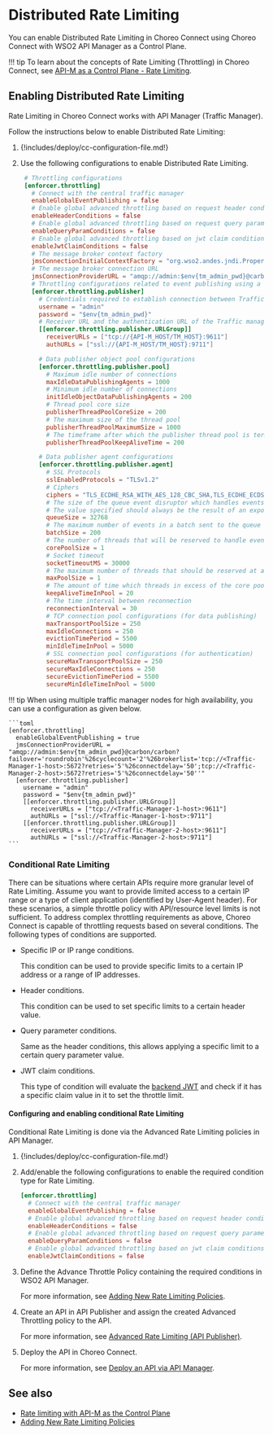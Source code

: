 # Distributed Rate Limiting

You can enable Distributed Rate Limiting in Choreo Connect using Choreo Connect with WSO2 API Manager as a Control Plane.

!!! tip
    To learn about the concepts of Rate Limiting (Throttling) in Choreo Connect, see [API-M as a Control Plane - Rate Limiting]({{base_path}}/deploy-and-publish/deploy-on-gateway/choreo-connect/concepts/cc-rate-limiting).

## Enabling Distributed Rate Limiting

Rate Limiting in Choreo Connect works with API Manager (Traffic Manager).

Follow the instructions below to enable Distributed Rate Limiting:

1. {!includes/deploy/cc-configuration-file.md!}

2. Use the following configurations to enable Distributed Rate Limiting.

    ``` toml
     # Throttling configurations
     [enforcer.throttling]
       # Connect with the central traffic manager
       enableGlobalEventPublishing = false
       # Enable global advanced throttling based on request header conditions
       enableHeaderConditions = false
       # Enable global advanced throttling based on request query parameter conditions
       enableQueryParamConditions = false
       # Enable global advanced throttling based on jwt claim conditions
       enableJwtClaimConditions = false
       # The message broker context factory
       jmsConnectionInitialContextFactory = "org.wso2.andes.jndi.PropertiesFileInitialContextFactory"
       # The message broker connection URL
       jmsConnectionProviderURL = "amqp://admin:$env{tm_admin_pwd}@carbon/carbon?brokerlist='tcp://{API-M_HOST/TM_HOST}:5672'"
       # Throttling configurations related to event publishing using a binary connection
       [enforcer.throttling.publisher]
         # Credentials required to establish connection between Traffic Manager
         username = "admin"
         password = "$env{tm_admin_pwd}"
         # Receiver URL and the authentication URL of the Traffic manager node/nodes
         [[enforcer.throttling.publisher.URLGroup]]
           receiverURLs = ["tcp://{API-M_HOST/TM_HOST}:9611"]
           authURLs = ["ssl://{API-M_HOST/TM_HOST}:9711"]

         # Data publisher object pool configurations
         [enforcer.throttling.publisher.pool]
           # Maximum idle number of connections
           maxIdleDataPublishingAgents = 1000
           # Minimum idle number of connections
           initIdleObjectDataPublishingAgents = 200
           # Thread pool core size
           publisherThreadPoolCoreSize = 200
           # The maximum size of the thread pool
           publisherThreadPoolMaximumSize = 1000
           # The timeframe after which the publisher thread pool is terminated in seconds
           publisherThreadPoolKeepAliveTime = 200

         # Data publisher agent configurations
         [enforcer.throttling.publisher.agent]
           # SSL Protocols
           sslEnabledProtocols = "TLSv1.2"
           # Ciphers
           ciphers = "TLS_ECDHE_RSA_WITH_AES_128_CBC_SHA,TLS_ECDHE_ECDSA_WITH_AES_128_CBC_SHA256, TLS_ECDHE_RSA_WITH_AES_128_CBC_SHA256,TLS_RSA_WITH_AES_128_CBC_SHA256,TLS_ECDH_ECDSA_WITH_AES_128_CBC_SHA256, TLS_ECDH_RSA_WITH_AES_128_CBC_SHA256,TLS_DHE_RSA_WITH_AES_128_CBC_SHA256,TLS_DHE_DSS_WITH_AES_128_CBC_SHA256, TLS_ECDHE_ECDSA_WITH_AES_128_CBC_SHA,TLS_ECDHE_RSA_WITH_AES_128_CBC_SHA,TLS_RSA_WITH_AES_128_CBC_SHA, TLS_ECDH_ECDSA_WITH_AES_128_CBC_SHA,TLS_ECDH_RSA_WITH_AES_128_CBC_SHA,TLS_DHE_RSA_WITH_AES_128_CBC_SHA, TLS_DHE_DSS_WITH_AES_128_CBC_SHA,TLS_ECDHE_ECDSA_WITH_AES_128_GCM_SHA256,TLS_ECDHE_RSA_WITH_AES_128_GCM_SHA256  ,TLS_RSA_WITH_AES_128_GCM_SHA256,TLS_ECDH_ECDSA_WITH_AES_128_GCM_SHA256,TLS_ECDH_RSA_WITH_AES_128_GCM_SHA256, TLS_DHE_RSA_WITH_AES_128_GCM_SHA256,TLS_DHE_RSA_WITH_AES_128_GCM_SHA256,TLS_DHE_DSS_WITH_AES_128_GCM_SHA256  ,TLS_ECDHE_ECDSA_WITH_3DES_EDE_CBC_SHA,TLS_ECDHE_RSA_WITH_3DES_EDE_CBC_SHA,SSL_RSA_WITH_3DES_EDE_CBC_SHA, TLS_ECDH_ECDSA_WITH_3DES_EDE_CBC_SHA,TLS_ECDH_RSA_WITH_3DES_EDE_CBC_SHA,SSL_DHE_RSA_WITH_3DES_EDE_CBC_SHA, SSL_DHE_DSS_WITH_3DES_EDE_CBC_SHA,TLS_EMPTY_RENEGOTIATION_INFO_SCSV"
           # The size of the queue event disruptor which handles events before they are published
           # The value specified should always be the result of an exponent with 2 as the base
           queueSize = 32768
           # The maximum number of events in a batch sent to the queue event disruptor at a given time
           batchSize = 200
           # The number of threads that will be reserved to handle events at the time you start
           corePoolSize = 1
           # Socket timeout
           socketTimeoutMS = 30000
           # The maximum number of threads that should be reserved at any given time to handle events
           maxPoolSize = 1
           # The amount of time which threads in excess of the core pool size may remain idle before being terminated.
           keepAliveTimeInPool = 20
           # The time interval between reconnection
           reconnectionInterval = 30
           # TCP connection pool configurations (for data publishing)
           maxTransportPoolSize = 250
           maxIdleConnections = 250
           evictionTimePeriod = 5500
           minIdleTimeInPool = 5000
           # SSL connection pool configurations (for authentication)
           secureMaxTransportPoolSize = 250
           secureMaxIdleConnections = 250
           secureEvictionTimePeriod = 5500
           secureMinIdleTimeInPool = 5000
    ```

!!! tip 
    When using multiple traffic manager nodes for high availability, you can use a configuration as given below.

    ```toml
    [enforcer.throttling]
      enableGlobalEventPublishing = true
      jmsConnectionProviderURL = "amqp://admin:$env{tm_admin_pwd}@carbon/carbon?failover='roundrobin'%26cyclecount='2'%26brokerlist='tcp://<Traffic-Manager-1-host>:5672?retries='5'%26connectdelay='50';tcp://<Traffic-Manager-2-host>:5672?retries='5'%26connectdelay='50''"
      [enforcer.throttling.publisher]
        username = "admin"
        password = "$env{tm_admin_pwd}"
        [[enforcer.throttling.publisher.URLGroup]]
          receiverURLs = ["tcp://<Traffic-Manager-1-host>:9611"]
          authURLs = ["ssl://<Traffic-Manager-1-host>:9711"]
        [[enforcer.throttling.publisher.URLGroup]]
          receiverURLs = ["tcp://<Traffic-Manager-2-host>:9611"]
          authURLs = ["ssl://<Traffic-Manager-2-host>:9711"]
    ```

### Conditional Rate Limiting

There can be situations where certain APIs require more granular level of Rate Limiting. Assume you want to provide limited access to a certain IP range or a type of client application (identified by User-Agent header). For these scenarios, a simple throttle policy with API/resource level limits is not sufficient. To address complex throttling requirements as above, Choreo Connect is capable of throttling requests based on several conditions. The following types of conditions are supported.

- Specific IP or IP range conditions. 
   
     This condition can be used to provide specific limits to a certain IP address or a range of IP addresses.

- Header conditions.

     This condition can be used to set specific limits to a certain header value.
  
- Query parameter conditions.
   
     Same as the header conditions, this allows applying a specific limit to a certain query parameter value.

- JWT claim conditions.
   
     This type of condition will evaluate the [backend JWT]({{base_path}}/deploy-and-publish/deploy-on-gateway/choreo-connect/passing-enduser-attributes-to-the-backend-via-choreo-connect/) and check if it has a specific claim value in it to set the throttle limit.

#### Configuring and enabling conditional Rate Limiting

Conditional Rate Limiting is done via the Advanced Rate Limiting policies in API Manager.

1. {!includes/deploy/cc-configuration-file.md!}

2. Add/enable the following configurations to enable the required condition type for Rate Limiting.

    ```toml
    [enforcer.throttling]
      # Connect with the central traffic manager
      enableGlobalEventPublishing = false
      # Enable global advanced throttling based on request header conditions
      enableHeaderConditions = false
      # Enable global advanced throttling based on request query parameter conditions
      enableQueryParamConditions = false
      # Enable global advanced throttling based on jwt claim conditions
      enableJwtClaimConditions = false
    ```

3. Define the Advance Throttle Policy containing the required conditions in WSO2 API Manager. 
     
     For more information, see [Adding New Rate Limiting Policies]({{base_path}}/design/rate-limiting/adding-new-throttling-policies/#adding-a-new-advanced-throttling-policy).

4. Create an API in API Publisher and assign the created Advanced Throttling policy to the API. 
   
     For more information, see [Advanced Rate Limiting (API Publisher)]({{base_path}}/design/rate-limiting/setting-throttling-limits/#advanced-rate-limiting-api-publisher).

5. Deploy the API in Choreo Connect.

     For more information, see [Deploy an API via API Manager]({{base_path}}/deploy-and-publish/deploy-on-gateway/choreo-connect/deploy-api/deploy-rest-api-in-choreo-connect/).

## See also

- [Rate limiting with API-M as the Control Plane]({{base_path}}/deploy-and-publish/deploy-on-gateway/choreo-connect/concepts/cc-rate-limiting)
- [Adding New Rate Limiting Policies]({{base_path}}/design/rate-limiting/adding-new-throttling-policies/#adding-a-new-advanced-throttling-policy)